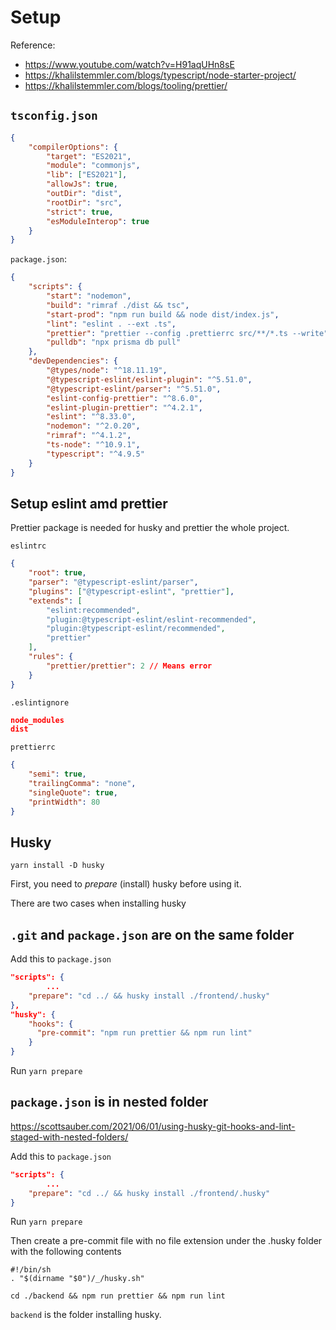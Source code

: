 # Setup

Reference: 

- <https://www.youtube.com/watch?v=H91aqUHn8sE>
- <https://khalilstemmler.com/blogs/typescript/node-starter-project/>
- <https://khalilstemmler.com/blogs/tooling/prettier/>

## `tsconfig.json`

```json
{
	"compilerOptions": {
		"target": "ES2021",
		"module": "commonjs",
		"lib": ["ES2021"],
		"allowJs": true,
		"outDir": "dist",
		"rootDir": "src",
		"strict": true,
		"esModuleInterop": true
	}
}

```

`package.json`:

```json
{
	"scripts": {
		"start": "nodemon",
		"build": "rimraf ./dist && tsc",
		"start-prod": "npm run build && node dist/index.js",
		"lint": "eslint . --ext .ts",
		"prettier": "prettier --config .prettierrc src/**/*.ts --write",
		"pulldb": "npx prisma db pull"
	},
	"devDependencies": {
		"@types/node": "^18.11.19",
		"@typescript-eslint/eslint-plugin": "^5.51.0",
		"@typescript-eslint/parser": "^5.51.0",
		"eslint-config-prettier": "^8.6.0",
		"eslint-plugin-prettier": "^4.2.1",
		"eslint": "^8.33.0",
		"nodemon": "^2.0.20",
		"rimraf": "^4.1.2",
		"ts-node": "^10.9.1",
		"typescript": "^4.9.5"
	}
}

```

## Setup eslint amd prettier

Prettier package is needed for husky and prettier the whole project.

`eslintrc`

```json
{
	"root": true,
	"parser": "@typescript-eslint/parser",
	"plugins": ["@typescript-eslint", "prettier"],
	"extends": [
		"eslint:recommended",
		"plugin:@typescript-eslint/eslint-recommended",
		"plugin:@typescript-eslint/recommended",
		"prettier"
	],
	"rules": {
	    "prettier/prettier": 2 // Means error
	}
}
```

`.eslintignore`

```json
node_modules
dist
```

`prettierrc`

```json
{
	"semi": true,
	"trailingComma": "none",
	"singleQuote": true,
	"printWidth": 80
}
```

## Husky

`yarn install -D husky`

First, you need to *prepare* (install) husky before using it.

There are two cases when installing husky

## `.git` and `package.json` are on the same folder

Add this to `package.json`

```json
"scripts": {
		...
    "prepare": "cd ../ && husky install ./frontend/.husky"
},
"husky": {
    "hooks": {
      "pre-commit": "npm run prettier && npm run lint"
    }
}
```

Run `yarn prepare`

## `package.json` is in nested folder

<https://scottsauber.com/2021/06/01/using-husky-git-hooks-and-lint-staged-with-nested-folders/>

Add this to `package.json`

```json
"scripts": {
		...
    "prepare": "cd ../ && husky install ./frontend/.husky"
}
```

Run `yarn prepare`

Then create a pre-commit file with no file extension under the .husky folder with the following contents

```
#!/bin/sh
. "$(dirname "$0")/_/husky.sh"

cd ./backend && npm run prettier && npm run lint
```

`backend` is the folder installing husky.